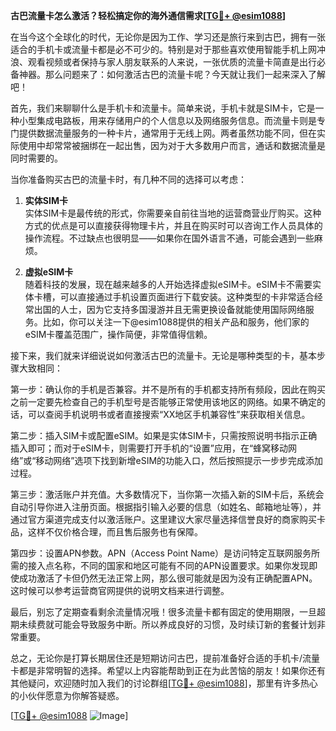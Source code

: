**古巴流量卡怎么激活？轻松搞定你的海外通信需求[[TG💪+ @esim1088](https://t.me/s/esim1088)]**

在当今这个全球化的时代，无论你是因为工作、学习还是旅行来到古巴，拥有一张适合的手机卡或流量卡都是必不可少的。特别是对于那些喜欢使用智能手机上网冲浪、观看视频或者保持与家人朋友联系的人来说，一张优质的流量卡简直是出行必备神器。那么问题来了：如何激活古巴的流量卡呢？今天就让我们一起来深入了解吧！

首先，我们来聊聊什么是手机卡和流量卡。简单来说，手机卡就是SIM卡，它是一种小型集成电路板，用来存储用户的个人信息以及网络服务信息。而流量卡则是专门提供数据流量服务的一种卡片，通常用于无线上网。两者虽然功能不同，但在实际使用中却常常被捆绑在一起出售，因为对于大多数用户而言，通话和数据流量是同时需要的。

当你准备购买古巴的流量卡时，有几种不同的选择可以考虑：

1. **实体SIM卡**  
   实体SIM卡是最传统的形式，你需要亲自前往当地的运营商营业厅购买。这种方式的优点是可以直接获得物理卡片，并且在购买时可以咨询工作人员具体的操作流程。不过缺点也很明显——如果你在国外语言不通，可能会遇到一些麻烦。

2. **虚拟eSIM卡**  
   随着科技的发展，现在越来越多的人开始选择虚拟eSIM卡。eSIM卡不需要实体卡槽，可以直接通过手机设置页面进行下载安装。这种类型的卡非常适合经常出国的人士，因为它支持多国漫游并且无需更换设备就能使用国际网络服务。比如，你可以关注一下@esim1088提供的相关产品和服务，他们家的eSIM卡覆盖范围广，操作简便，非常值得信赖。

接下来，我们就来详细说说如何激活古巴的流量卡。无论是哪种类型的卡，基本步骤大致相同：

第一步：确认你的手机是否兼容。并不是所有的手机都支持所有频段，因此在购买之前一定要先检查自己的手机型号是否能够正常使用该地区的网络。如果不确定的话，可以查阅手机说明书或者直接搜索“XX地区手机兼容性”来获取相关信息。

第二步：插入SIM卡或配置eSIM。如果是实体SIM卡，只需按照说明书指示正确插入即可；而对于eSIM卡，则需要打开手机的“设置”应用，在“蜂窝移动网络”或“移动网络”选项下找到新增eSIM的功能入口，然后按照提示一步步完成添加过程。

第三步：激活账户并充值。大多数情况下，当你第一次插入新的SIM卡后，系统会自动引导你进入注册页面。根据指引输入必要的信息（如姓名、邮箱地址等），并通过官方渠道完成支付以激活账户。这里建议大家尽量选择信誉良好的商家购买卡品，这样不仅价格合理，而且售后服务也有保障。

第四步：设置APN参数。APN（Access Point Name）是访问特定互联网服务所需的接入点名称，不同的国家和地区可能有不同的APN设置要求。如果你发现即使成功激活了卡但仍然无法正常上网，那么很可能就是因为没有正确配置APN。这时候可以参考运营商官网提供的说明文档来进行调整。

最后，别忘了定期查看剩余流量情况哦！很多流量卡都有固定的使用期限，一旦超期未续费就可能会导致服务中断。所以养成良好的习惯，及时续订新的套餐计划非常重要。

总之，无论你是打算长期居住还是短期访问古巴，提前准备好合适的手机卡/流量卡都是非常明智的选择。希望以上内容能帮助到正在为此苦恼的朋友！如果你还有其他疑问，欢迎随时加入我们的讨论群组[[TG💪+ @esim1088](https://t.me/s/esim1088)]，那里有许多热心的小伙伴愿意为你解答疑惑。

[[TG💪+ @esim1088](https://t.me/s/esim1088) ![Image](https://i.postimg.cc/4NQfJmqS/Snipaste-2025-05-13-00-14-12.png)]